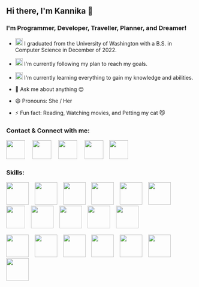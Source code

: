 ## Hi there, I'm Kannika  👋

### I'm Programmer, Developer, Traveller, Planner, and Dreamer!
- <img src="https://user-images.githubusercontent.com/49578771/128768682-2c46c56a-7719-4ca3-8dcd-04d590f8f2cf.png" width="20" height="20" /> I graduated from the University of Washington with a B.S. in Computer Science in December of 2022.                                                                                                                                    
- <img src="https://user-images.githubusercontent.com/49578771/128770553-899a684f-d2a0-40b8-b0de-bf6be299cdb5.png" width="20" height="20" /> I'm currently following my plan to reach my goals.

- <img src="https://user-images.githubusercontent.com/49578771/128770797-a5e6f85e-aa6a-487b-b101-27ab2640c383.png" width="20" height="20" /> I'm currently learning everything to gain my knowledge and abilities.  

- 💬 Ask me about anything 😊
- 😄 Pronouns: She / Her
- ⚡ Fun fact: Reading, Watching movies, and Petting my cat 😼

### Contact & Connect with me:

[<img src="https://user-images.githubusercontent.com/49578771/128774605-ab9f4727-b1a9-4d14-bc26-7f8474cb47e7.png" width="50" height="50"/>](mailto:a.kannika80@gmail.com) &nbsp;&nbsp;&nbsp;
[<img src="https://user-images.githubusercontent.com/49578771/128774913-a7e25c24-36a4-41a6-a215-b5abdfdd6c54.png" width="50" height="50" />](tel:+1-253-282-8828) &nbsp;&nbsp;&nbsp;
[<img src="https://user-images.githubusercontent.com/49578771/128775165-c06c9693-6410-4b0c-9351-a02f2c06b29e.png" width="50" height="50" />](https://a-kannika.github.io/AKannika/) &nbsp;&nbsp;&nbsp;
[<img src="https://user-images.githubusercontent.com/49578771/128775472-df4b9d6c-ece9-4b4e-a285-64e6adaef7df.png" width="50" height="50" />](https://www.linkedin.com/in/kannika-armstrong-b24b95136/)&nbsp;&nbsp;&nbsp;
[<img src="https://user-images.githubusercontent.com/49578771/128778335-15fa0d8a-15d4-4561-bf8f-996fdcd5a7c6.png" width="50" height="50" />](https://www.facebook.com/kathy.jai/)

### Skills:

<img src="https://user-images.githubusercontent.com/49578771/128778976-d7567b0c-37c0-421d-9487-21cad688a7e7.png" width="60" height="60"/>&nbsp;&nbsp;&nbsp;
<img src="https://upload.wikimedia.org/wikipedia/commons/9/97/Sqlite-square-icon.svg" width="60" height="60"/>&nbsp;&nbsp;&nbsp;
<img src="https://user-images.githubusercontent.com/49578771/173856031-5b58fe11-ef57-4951-b0bd-e2f2994f9d0a.png" width="60" height="60"/>&nbsp;&nbsp;&nbsp;
<img src="https://user-images.githubusercontent.com/49578771/173856400-7b19243c-43a0-4ad8-ba99-2cde767655ff.png" width="60" height="60"/>&nbsp;&nbsp;&nbsp;
<img src="https://img.icons8.com/color/48/000000/python--v1.png" width="60" height="60"/>&nbsp;&nbsp;&nbsp;
<img src="https://user-images.githubusercontent.com/49578771/128780584-005301dd-4ddf-4496-80b6-aca657f1f18c.png" width="60" height="60"/>&nbsp;&nbsp;&nbsp;
<img src="https://user-images.githubusercontent.com/49578771/128780082-23db032f-a366-43f1-98dd-3541e0c85188.png" width="50" height="60"/>&nbsp;&nbsp;&nbsp;
<img src="https://user-images.githubusercontent.com/49578771/128781304-ff4ee2c4-c74a-4800-83ef-a2a62d1ac3bd.png" width="60" height="60"/>&nbsp;&nbsp;&nbsp;
<img src="https://user-images.githubusercontent.com/49578771/128781406-93a2fdd5-585f-45a7-8790-56af0f037b4c.png" width="60" height="60"/>&nbsp;&nbsp;&nbsp;
<img src="https://user-images.githubusercontent.com/49578771/173857106-e8540c03-3120-4411-836f-e2f88526d428.png" width="60" height="60"/>&nbsp;&nbsp;&nbsp;
<img src="https://user-images.githubusercontent.com/49578771/173857360-15e6c7e6-c1d1-4a4d-9c73-1930f8641f10.png" width="60" height="60"/>&nbsp;&nbsp;&nbsp;




<img src="https://img.icons8.com/color/144/000000/intellij-idea.png" width="60" height="60"/>&nbsp;&nbsp;&nbsp;
<img src="https://cdn.icon-icons.com/icons2/1381/PNG/512/rstudio_94807.png" width="60" height="60"/>&nbsp;&nbsp;&nbsp;
<img src="https://upload.wikimedia.org/wikipedia/commons/9/9a/Visual_Studio_Code_1.35_icon.svg" width="60" height="60"/>&nbsp;&nbsp;&nbsp;
<img src="https://user-images.githubusercontent.com/49578771/173858386-89cb5b2f-f93b-43a4-900d-bc916fc3e4f8.png" width="60" height="60"/>&nbsp;&nbsp;&nbsp;
<img src="https://img.icons8.com/color/144/000000/git.png" width="60" height="60"/>&nbsp;&nbsp;&nbsp;
<img src="https://img.icons8.com/material-outlined/192/000000/github.png" width="60" height="60"/>&nbsp;&nbsp;&nbsp;
<img src="https://user-images.githubusercontent.com/49578771/173858693-71253280-87fc-4f9e-9b80-b01f12fb1e15.png" width="60" height="60"/>&nbsp;&nbsp;&nbsp;

